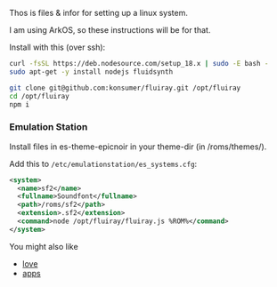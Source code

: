 Thos is files & infor for setting up a linux system.

I am using ArkOS, so these instructions will be for that.

Install with this (over ssh):

```sh
curl -fsSL https://deb.nodesource.com/setup_18.x | sudo -E bash -
sudo apt-get -y install nodejs fluidsynth

git clone git@github.com:konsumer/fluiray.git /opt/fluiray
cd /opt/fluiray
npm i
```

### Emulation Station

Install files in es-theme-epicnoir in your theme-dir (in /roms/themes/).

Add this to `/etc/emulationstation/es_systems.cfg`:

```xml
<system>
  <name>sf2</name>
  <fullname>Soundfont</fullname>
  <path>/roms/sf2</path>
  <extension>.sf2</extension>
  <command>node /opt/fluiray/fluiray.js %ROM%</command>
</system>
```

You might also like

- [love](https://github.com/Jetup13/es-theme-epicnoir/pull/2)
- [apps](https://github.com/Jetup13/es-theme-epicnoir/pull/1)